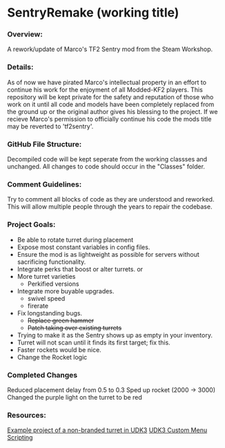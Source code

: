 # SentryRemake (working title)

### Overview:
A rework/update of Marco's TF2 Sentry mod from the Steam Workshop.


### Details:
As of now we have pirated Marco's intellectual property in an effort to continue his work for the enjoyment of all Modded-KF2 players. This repository will be kept private for the safety and reputation of those who work on it until all code and models have been completely replaced from the ground up or the original author gives his blessing to the project. If we recieve Marco's permission to officially continue his code the mods title may be reverted to 'tf2sentry'.


### GitHub File Structure:
Decompiled code will be kept seperate from the working classses and unchanged. All changes to code should occur in the "Classes" folder.


### Comment Guidelines:
Try to comment all blocks of code as they are understood and reworked. This will allow multiple people through the years to repair the codebase.


### Project Goals:
- Be able to rotate turret during placement
- Expose most constant variables in config files.
- Ensure the mod is as lightweight as possible for servers without sacrificing functionality.
- Integrate perks that boost or alter turrets.
or
- More turret varieties
  - Perkified versions
- Integrate more buyable upgrades.
  - swivel speed
  - firerate
- Fix longstanding bugs.
  - ~~Replace green hammer~~
  - ~~Patch taking over existing turrets~~
- Trying to make it as the Sentry shows up as empty in your inventory.
- Turret will not scan until it finds its first target; fix this.
- Faster rockets would be nice.
- Change the Rocket logic

### Completed Changes
Reduced placement delay from 0.5 to 0.3
Sped up rocket (2000 -> 3000)
Changed the purple light on the turret to be red

### Resources:
[Example project of a non-branded turret in UDK3](https://docs.unrealengine.com/udk/Three/MasteringUnrealScriptStates.html#TUTORIAL%2011.5%20%E2%80%93%20TURRET,%20PART%20I:%20MU_AUTOTURRET%20CLASS%20AND%20STRUCT%20DECLARATION)
[UDK3 Custom Menu Scripting](https://sites.google.com/site/tessaleetutorials/home/custom-menu-in-udk)